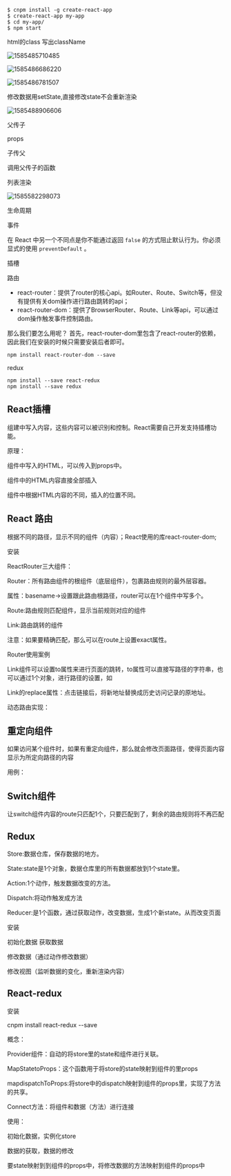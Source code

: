 ```
$ cnpm install -g create-react-app
$ create-react-app my-app
$ cd my-app/
$ npm start
```

html的class 写出className



![1585485710485](C:\Users\asus\AppData\Roaming\Typora\typora-user-images\1585485710485.png)

![1585486686220](C:\Users\asus\AppData\Roaming\Typora\typora-user-images\1585486686220.png)

![1585486781507](C:\Users\asus\AppData\Roaming\Typora\typora-user-images\1585486781507.png)

修改数据用setState,直接修改state不会重新渲染

![1585488906606](C:\Users\asus\AppData\Roaming\Typora\typora-user-images\1585488906606.png)

父传子

props

子传父

调用父传子的函数



列表渲染

![1585582298073](C:\Users\asus\AppData\Roaming\Typora\typora-user-images\1585582298073.png)

生命周期



事件

在 React 中另一个不同点是你不能通过返回 `false` 的方式阻止默认行为。你必须显式的使用 `preventDefault` 。





插槽









路由

- react-router：提供了router的核心api。如Router、Route、Switch等，但没有提供有关dom操作进行路由跳转的api；
- react-router-dom：提供了BrowserRouter、Route、Link等api，可以通过dom操作触发事件控制路由。

那么我们要怎么用呢？
首先，react-router-dom里包含了react-router的依赖，因此我们在安装的时候只需要安装后者即可。

```
npm install react-router-dom --save
```



redux

```undefined
npm install --save react-redux
npm install --save redux
```







## **React插槽**

组建中写入内容，这些内容可以被识别和控制。React需要自己开发支持插槽功能。

 

原理：

组件中写入的HTML，可以传入到props中。

 

组件中的HTML内容直接全部插入



 

 

组件中根据HTML内容的不同，插入的位置不同。



 

 

 

## **React 路由**

根据不同的路径，显示不同的组件（内容）；React使用的库react-router-dom;

 

安装



 

 

ReactRouter三大组件：

Router：所有路由组件的根组件（底层组件），包裹路由规则的最外层容器。

属性：basename->设置跟此路由根路径，router可以在1个组件中写多个。

Route:路由规则匹配组件，显示当前规则对应的组件

Link:路由跳转的组件

 

 

注意：如果要精确匹配，那么可以在route上设置exact属性。

 

 

Router使用案例



 

 

Link组件可以设置to属性来进行页面的跳转，to属性可以直接写路径的字符串，也可以通过1个对象，进行路径的设置，如



 

Link的replace属性：点击链接后，将新地址替换成历史访问记录的原地址。

 

动态路由实现：



 

## **重定向组件**

如果访问某个组件时，如果有重定向组件，那么就会修改页面路径，使得页面内容显示为所定向路径的内容

 

用例：



 

 

## **Switch组件**

让switch组件内容的route只匹配1个，只要匹配到了，剩余的路由规则将不再匹配

 



 

 

## **Redux** 

Store:数据仓库，保存数据的地方。

State:state是1个对象，数据仓库里的所有数据都放到1个state里。

Action:1个动作，触发数据改变的方法。

Dispatch:将动作触发成方法

Reducer:是1个函数，通过获取动作，改变数据，生成1个新state。从而改变页面

安装





初始化数据
获取数据



 

修改数据（通过动作修改数据）



 

修改视图（监听数据的变化，重新渲染内容）



 

## **React-redux**

安装



 cnpm install react-redux --save

概念：

Provider组件：自动的将store里的state和组件进行关联。

MapStatetoProps：这个函数用于将store的state映射到组件的里props

mapdispatchToProps:将store中的dispatch映射到组件的props里，实现了方法的共享。

Connect方法：将组件和数据（方法）进行连接

 

使用：

初始化数据，实例化store



 

数据的获取，数据的修改

要state映射到到组件的props中，将修改数据的方法映射到组件的props中



 

 